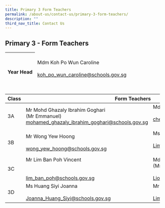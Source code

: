 ```yaml
---
title: Primary 3 Form Teachers
permalink: /about-us/contact-us/primary-3-form-teachers/
description: ""
third_nav_title: Contact Us
---
```

## **Primary 3 - Form Teachers**

<table>
<thead>
  <tr>
    <th><br><br>Year Head</th>
    <td><br>Mdm Koh Po Wun Caroline<br><br><a href="mailto:koh_po_wun_caroline@schools.gov.sg">koh_po_wun_caroline@schools.gov.sg</a></td>
  </tr>
</thead>
</table>

<br>

<table>
<thead>
  <tr>
    <th>Class</th>
    <th colspan="2">Form Teachers</th>
  </tr>
</thead>
<tbody>
  <tr>
    <td>3A</td>
    <td>Mr Mohd Ghazaly Ibrahim Goghari<br>(Mr Emmanuel)<br><a href="mailto:mohamed_ghazaly_ibrahim_goghari@schools.gov.sg">mohamed_ghazaly_ibrahim_goghari@schools.gov.sg</a><br></td>
    <td>Mdm Chew Boon Ping Janice <br><br><a href="mailto:chew_boon_ping@schools.gov.sg" target="_blank" rel="noopener noreferrer">chew_boon_ping@schools.gov.sg</a><br><br></td>
  </tr>
  <tr>
    <td>3B</td>
    <td>Mr Wong Yew Hoong <br><br><a href="mailto:wong_yew_hoong@schools.gov.sg" target="_blank" rel="noopener noreferrer">wong_yew_hoong@schools.gov.sg</a></td>
    <td>Ms Lim Mei Ling Helen<br><br><a href="mailto:Lim_Mei_Ling_Helen@schools.gov.sg" target="_blank" rel="noopener noreferrer">Lim_Mei_Ling_Helen@schools.gov.sg</a><br><br></td>
  </tr>
  <tr>
    <td>3C</td>
    <td>Mr Lim Ban Poh Vincent<br><br><br><a href="mailto:lim_ban_poh@schools.gov.sg" target="_blank" rel="noopener noreferrer">lim_ban_poh@schools.gov.sg</a><br></td>
    <td>Mdm Liow Shu Hwa <br>(Mrs Joanne Goh)<br><br><a href="mailto:Liow_Shu_Hwa@schools.gov.sg">Liow_Shu_Hwa@schools.gov.sg</a></td>
  </tr>
  <tr>
    <td>3D</td>
    <td>Ms Huang Siyi Joanna<br><br><a href="mailto:Joanna_Huang_Siyi@schools.gov.sg" target="_blank" rel="noopener noreferrer">Joanna_Huang_Siyi@schools.gov.sg</a></td>
    <td>Mr Lim Jenn Yang<br><br><a href="mailto:Lim_Jenn_Yang@schools.gov.sg">Lim_Jenn_Yang@schools.gov.sg</a></td>
  </tr>
</tbody>
</table>
